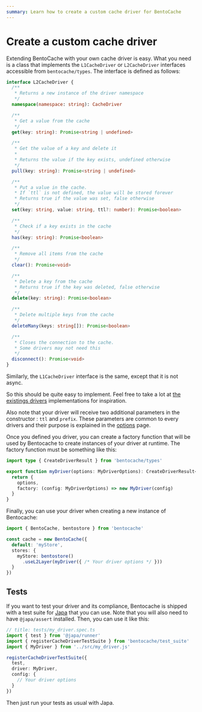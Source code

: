 ```yaml
---
summary: Learn how to create a custom cache driver for BentoCache
---
```


# Create a custom cache driver

Extending BentoCache with your own cache driver is easy. What you need is a class that implements the `L1CacheDriver` or `L2CacheDriver` interfaces accessible from `bentocache/types`. The interface is defined as follows:

```ts
interface L2CacheDriver {
  /**
   * Returns a new instance of the driver namespace
   */
  namespace(namespace: string): CacheDriver

  /**
   * Get a value from the cache
   */
  get(key: string): Promise<string | undefined>

  /**
   * Get the value of a key and delete it
   *
   * Returns the value if the key exists, undefined otherwise
   */
  pull(key: string): Promise<string | undefined>

  /**
   * Put a value in the cache.
   * If `ttl` is not defined, the value will be stored forever
   * Returns true if the value was set, false otherwise
   */
  set(key: string, value: string, ttl?: number): Promise<boolean>

  /**
   * Check if a key exists in the cache
   */
  has(key: string): Promise<boolean>

  /**
   * Remove all items from the cache
   */
  clear(): Promise<void>

  /**
   * Delete a key from the cache
   * Returns true if the key was deleted, false otherwise
   */
  delete(key: string): Promise<boolean>

  /**
   * Delete multiple keys from the cache
   */
  deleteMany(keys: string[]): Promise<boolean>

  /**
   * Closes the connection to the cache.
   * Some drivers may not need this
   */
  disconnect(): Promise<void>
}
```

Similarly, the `L1CacheDriver` interface is the same, except that it is not async. 

So this should be quite easy to implement. Feel free to take a lot at [the existings drivers](https://github.com/Julien-R44/bentocache/tree/develop/drivers) implementations for inspiration. 

Also note that your driver will receive two additional parameters in the constructor : `ttl` and `prefix`. These parameters are common to every drivers and their purpose is explained in the [options](../options.md) page.

Once you defined you driver, you can create a factory function that will be used by Bentocache to create instances of your driver at runtime. The factory function must be something like this:

```ts
import type { CreateDriverResult } from 'bentocache/types'

export function myDriver(options: MyDriverOptions): CreateDriverResult<MyDriver> {
  return {
    options,
    factory: (config: MyDriverOptions) => new MyDriver(config)
  }
}
```

Finally, you can use your driver when creating a new instance of Bentocache:

```ts
import { BentoCache, bentostore } from 'bentocache'

const cache = new BentoCache({
  default: 'myStore',
  stores: {
    myStore: bentostore()
      .useL2Layer(myDriver({ /* Your driver options */ }))
  }
})
```

## Tests

If you want to test your driver and its compliance, Bentocache is shipped with a test suite for [Japa](https://japa.dev/docs) that you can use. Note that you will also need to have `@japa/assert` installed. Then, you can use it like this:

```ts
// title: tests/my_driver.spec.ts
import { test } from '@japa/runner'
import { registerCacheDriverTestSuite } from 'bentocache/test_suite'
import { MyDriver } from '../src/my_driver.js'

registerCacheDriverTestSuite({
  test,
  driver: MyDriver,
  config: {
    // Your driver options
  }
})
```

Then just run your tests as usual with Japa.
